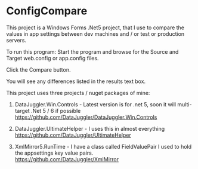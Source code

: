 # ConfigCompare
This project is a Windows Forms .Net5 project, that I use to compare the values in app settings between dev machines and / or test or production servers.

To run this program:
Start the program and browse for the Source and Target web.config or app.config files.

Click the Compare button.

You will see any differences listed in the results text box.

This project uses three projects / nuget packages of mine:
1. DataJuggler.Win.Controls - Latest version is for .net 5, soon it will multi-target .Net 5 / 6 if possible
https://github.com/DataJuggler/DataJuggler.Win.Controls

2. DataJuggler.UltimateHelper - I uses this in almost everything
https://github.com/DataJuggler/UltimateHelper

3. XmlMirror5.RunTime - I have a class called FieldValuePair I used to hold the appsettings key value pairs.
https://github.com/DataJuggler/XmlMirror
